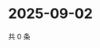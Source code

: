 # 2025-09-02

共 0 条

<!-- BEGIN ZHIHUQUESTIONS -->
<!-- 最后更新时间 Tue Sep 02 2025 15:11:47 GMT+0800 (China Standard Time) -->

<!-- END ZHIHUQUESTIONS -->
